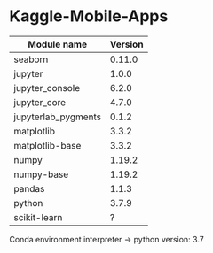 # Kaggle-Mobile-Apps

| Module name  | Version |
| ------------- | ------------- |
| seaborn | 0.11.0  |
| jupyter  | 1.0.0  |
| jupyter_console  | 6.2.0  |
| jupyter_core  | 4.7.0 |
| jupyterlab_pygments  | 0.1.2  |
| matplotlib | 3.3.2  |
| matplotlib-base  | 3.3.2 |
| numpy  | 1.19.2 |
| numpy-base  | 1.19.2 |
| pandas  | 1.1.3 |
| python  | 3.7.9  | 
| scikit-learn  | ?  |

Conda environment interpreter -> python version: 3.7
